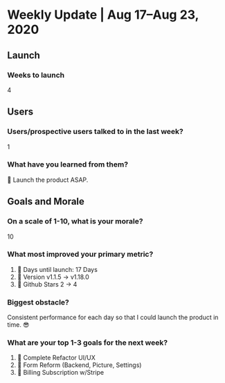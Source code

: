 # Weekly Update | Aug 17–Aug 23, 2020

## Launch

### Weeks to launch

4

## Users

### Users/prospective users talked to in the last week?

1

### What have you learned from them?

🚀 Launch the product ASAP.

## Goals and Morale

### On a scale of 1-10, what is your morale?

10

### What most improved your primary metric?

1. 🌈 Days until launch: 17 Days
2. 🚀 Version v1.1.5 -> v1.18.0
3. 🚗 Github Stars 2 -> 4

### Biggest obstacle?

Consistent performance for each day so that I could launch the product in time. 😎

### What are your top 1-3 goals for the next week?

1. 💅 Complete Refactor UI/UX
2. 🌈 Form Reform (Backend, Picture, Settings)
3. 🏦 Billing Subscription w/Stripe
